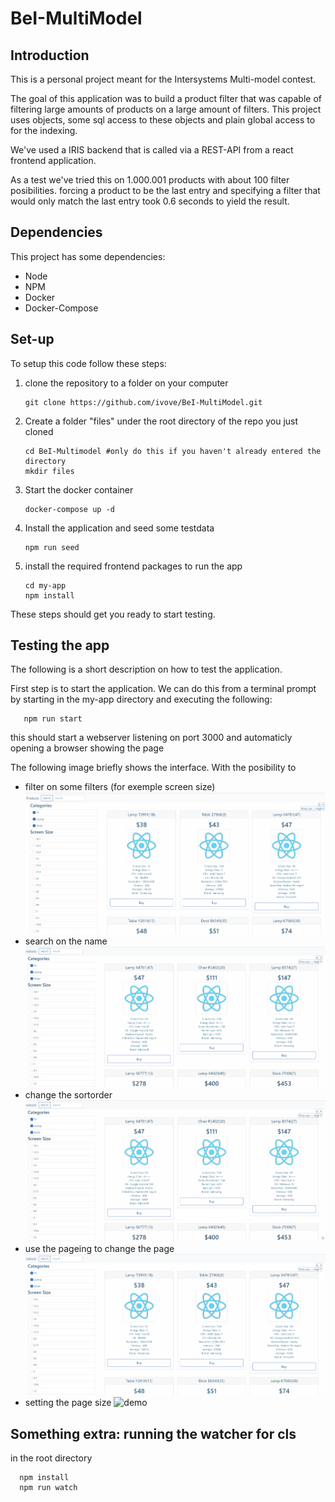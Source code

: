 # BeI-MultiModel
## Introduction
This is a personal project meant for the Intersystems Multi-model contest.

The goal of this application was to build a product filter that was capable of filtering large amounts of products on a large amount of filters.
This project uses objects, some sql access to these objects and plain global access to for the indexing.

We've used a IRIS backend that is called via a REST-API from a react frontend application.

As a test we've tried this on 1.000.001 products with about 100 filter posibilities.
forcing a product to be the last entry and specifying a filter that would only match the last entry took 0.6 seconds to yield the result.

## Dependencies
This project has some dependencies:
   * Node
   * NPM
   * Docker
   * Docker-Compose  

## Set-up
To setup this code follow these steps:
1. clone the repository to a folder on your computer
   ``` 
   git clone https://github.com/ivove/BeI-MultiModel.git
   ```
2. Create a folder "files" under the root directory of the repo you just cloned 
   ``` 
   cd BeI-Multimodel #only do this if you haven't already entered the directory
   mkdir files
   ```
3. Start the docker container
   ``` 
   docker-compose up -d
   ```
4. Install the application and seed some testdata
   ``` 
   npm run seed
   ```
5. install the required frontend packages to run the app
   ```
   cd my-app
   npm install
   ```

These steps should get you ready to start testing.

## Testing the app
The following is a short description on how to test the application.

First step is to start the application. We can do this from a terminal prompt by starting in the my-app directory and executing the following:
```
   npm run start
```
this should start a webserver listening on port 3000 and automaticly opening a browser showing the page

The following image briefly shows the interface. With the posibility to 
* filter on some filters (for exemple screen size)
   ![demo-filter](https://raw.githubusercontent.com/ivove/BeI-MultiModel/main/images/demo-filter.gif)
* search on the name
   ![demo-search](https://raw.githubusercontent.com/ivove/BeI-MultiModel/main/images/demo-search.gif)   
* change the sortorder
   ![demo-sort](https://raw.githubusercontent.com/ivove/BeI-MultiModel/main/images/demo-sort.gif)
* use the pageing to change the page
   ![demo](https://raw.githubusercontent.com/ivove/BeI-MultiModel/main/images/demo-page.gif)
* setting the page size
   ![demo](https://raw.githubusercontent.com/ivove/BeI-MultiModel/main/images/demo-pagesize.gif)


## Something extra: running the watcher for cls

in the root directory

      npm install
      npm run watch